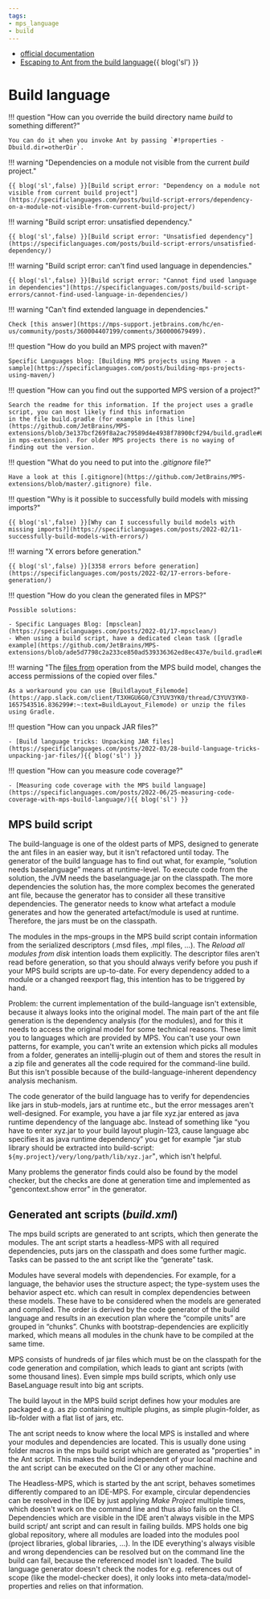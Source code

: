 ```yaml
---
tags:
- mps_language
- build
---
```


- [official documentation](https://www.jetbrains.com/help/mps/build-language.html)
- [Escaping to Ant from the build language](https://specificlanguages.com/posts/2022-03/24-escaping-to-ant-from-build-language/){{ blog('sl') }}

# Build language

!!! question "How can you override the build directory name *build* to something different?"

    You can do it when you invoke Ant by passing `#!properties -Dbuild.dir=otherDir`.

!!! warning "Dependencies on a module not visible from the current *build* project."

    {{ blog('sl',false) }}[Build script error: "Dependency on a module not visible from current build project"](https://specificlanguages.com/posts/build-script-errors/dependency-on-a-module-not-visible-from-current-build-project/)

!!! warning "Build script error: unsatisfied dependency."

    {{ blog('sl',false) }}[Build script error: "Unsatisfied dependency"](https://specificlanguages.com/posts/build-script-errors/unsatisfied-dependency/)

!!! warning "Build script error: can't find used language in dependencies."
    
    {{ blog('sl',false) }}[Build script error: "Cannot find used language in dependencies"](https://specificlanguages.com/posts/build-script-errors/cannot-find-used-language-in-dependencies/)

!!! warning "Can't find extended language in dependencies."
    
    Check [this answer](https://mps-support.jetbrains.com/hc/en-us/community/posts/360004407199/comments/360000679499).

!!! question "How do you build an MPS project with maven?" 

    Specific Languages blog: [Building MPS projects using Maven - a sample](https://specificlanguages.com/posts/building-mps-projects-using-maven/)

!!! question "How can you find out the supported MPS version of a project?"

    Search the readme for this information. If the project uses a gradle script, you can most likely find this information
    in the file build.gradle (for example in [this line](https://github.com/JetBrains/MPS-extensions/blob/3e137bcf269f8a2ac79589d4e4938f78900cf294/build.gradle#L81)
    in mps-extension). For older MPS projects there is no waying of finding out the version.

!!! question "What do you need to put into the *\.gitignore* file?"

    Have a look at this [.gitignore](https://github.com/JetBrains/MPS-extensions/blob/master/.gitignore) file.

!!! question "Why is it possible to successfully build models with missing imports?"

    {{ blog('sl',false) }}[Why can I successfully build models with missing imports?](https://specificlanguages.com/posts/2022-02/11-successfully-build-models-with-errors/)

!!! warning "X errors before generation."
    
    {{ blog('sl',false) }}[3358 errors before generation](https://specificlanguages.com/posts/2022-02/17-errors-before-generation/)

!!! question "How do you clean the generated files in MPS?"

    Possible solutions:

    - Specific Languages Blog: [mpsclean](https://specificlanguages.com/posts/2022-01/17-mpsclean/)
    - When using a build script, have a dedicated clean task ([gradle example](https://github.com/JetBrains/MPS-extensions/blob/ade5d7798c2a233ce850ad539336362ed8ec437e/build.gradle#L272)).

!!! warning "The [files from](http://127.0.0.1:63320/node?ref=r%3Ae9081cad-d8c3-45f2-b4ad-1dabd5ff82af%28jetbrains.mps.build.structure%29%2F2750015747481074431) operation from the MPS build model, changes the access permissions of the copied over files."

    As a workaround you can use [Buildlayout_Filemode](https://app.slack.com/client/T3XHGU6G0/C3YUV3YK0/thread/C3YUV3YK0-1657543516.836299#:~:text=BuildLayout_Filemode) or unzip the files using Gradle.

!!! question "How can you unpack JAR files?"

    - [Build language tricks: Unpacking JAR files](https://specificlanguages.com/posts/2022-03/28-build-language-tricks-unpacking-jar-files/){{ blog('sl') }}

!!! question "How can you measure code coverage?"

    - [Measuring code coverage with the MPS build language](https://specificlanguages.com/posts/2022-06/25-measuring-code-coverage-with-mps-build-language/){{ blog('sl') }}

## MPS build script

The build-language is one of the oldest parts of MPS, designed to generate the ant files in an easier way, but it isn't refactored until today. The generator of the build language has to find out what, for example, “solution needs baselanguage” means at runtime-level. To execute code from the solution, the JVM needs the baselanguage.jar on the classpath. The more dependencies the solution has, the more complex becomes the generated ant file, because the generator has to consider all these transitive dependencies. The generator needs to know what artefact a module generates and how the generated artefact/module is used at runtime. Therefore, the jars must be on the classpath.

The modules in the mps-groups in the MPS build script contain information from the serialized descriptors (.msd files, .mpl files, …). The *Reload all modules from disk* intention loads them explicitly. The descriptor files aren't read before generation, so that you should always verify before you push if your MPS build scripts are up-to-date. For every dependency added to a module or a changed reexport flag, this intention has to be triggered by hand.

Problem: the current implementation of the build-language isn't extensible, because it always looks into the original model. The main part of the ant file generation is the dependency analysis (for the modules), and for this it needs to access the original model for some technical reasons. These limit you to languages which are provided by MPS. You can't use your own patterns, for example, you can't write an extension which picks all modules from a folder, generates an intellij-plugin out of them and stores the result in a zip file and generates all the code required for the command-line build. But this isn't possible because of the build-language-inherent dependency analysis mechanism.

The code generator of the build language has to verify for dependencies like jars in stub-models, jars at runtime etc., but the error messages aren't well-designed. For example, you have a jar file xyz.jar entered as java runtime dependency of the language abc. Instead of something like “you have to enter xyz.jar to your build layout plugin-123, cause language abc specifies it as java runtime dependency” you get for example "jar stub library should be extracted into build-script: `${my.project}/very/long/path/lib/xyz.jar`"‚ which isn't helpful.

Many problems the generator finds could also be found by the model checker, but the checks are done at generation time and implemented as "gencontext.show error" in the generator.

## Generated ant scripts (*build.xml*)

The mps build scripts are generated to ant scripts, which then generate the modules.
The ant script starts a headless-MPS with all required dependencies, puts jars on the classpath and does some further magic.
Tasks can be passed to the ant script like the “generate” task.

Modules have several models with dependencies. For example, for a language, the behavior uses the structure aspect; the type-system uses the behavior aspect etc. which can result in complex dependencies between these models. These have to be considered when the models are generated and compiled. The order is derived by the code generator of the build language and results in an execution plan where the “compile units” are grouped in “chunks”. Chunks with bootstrap-dependencies are explicitly marked, which means all modules in the chunk have to be compiled at the same time.

MPS consists of hundreds of jar files which must be on the classpath for the code generation and compilation, which leads to giant ant scripts (with some thousand lines). Even simple mps build scripts, which only use BaseLanguage result into big ant scripts.

The build layout in the MPS build script defines how your modules are packaged e.g. as zip containing multiple plugins, as simple plugin-folder, as lib-folder with a flat list of jars, etc.

The ant script needs to know where the local MPS is installed and where your modules and dependencies are located. This is usually done using folder macros in the mps build script which are generated as "properties" in the Ant script. This makes the build independent of your local machine and the ant script can be executed on the CI or any other machine.

The Headless-MPS, which is started by the ant script, behaves sometimes differently compared to an IDE-MPS. For example, circular dependencies can be resolved in the IDE by just applying *Make Project* multiple times, which doesn't work on the command line and thus also fails on the CI.
Dependencies which are visible in the IDE aren't always visible in the MPS build script/ ant script and can result in failing builds. MPS holds one big global repository, where all modules are loaded into the modules pool (project libraries, global libraries, …). In the IDE everything's always visible and wrong dependencies can be resolved but on the command line the build can fail, because the referenced model isn't loaded. The build language generator doesn't check the nodes for e.g. references out of scope (like the model-checker does), it only looks into meta-data/model-properties and relies on that information.
